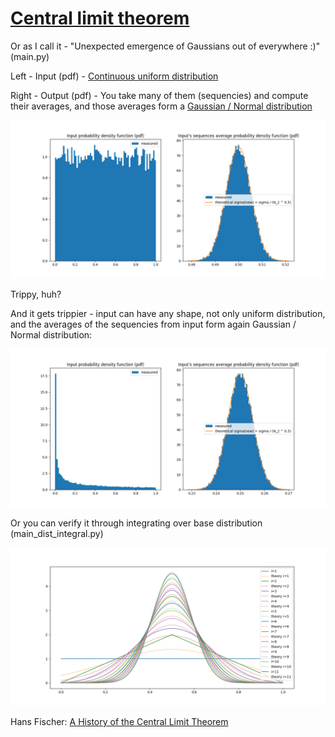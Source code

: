 # [Central limit theorem](https://en.wikipedia.org/wiki/Central_limit_theorem)

Or as I call it - "Unexpected emergence of Gaussians out of everywhere :)" (main.py)

Left - Input (pdf) - [Continuous uniform distribution](https://en.wikipedia.org/wiki/Continuous_uniform_distribution)

Right - Output (pdf) - You take many of them (sequencies) and compute their averages, and those averages form a [Gaussian / Normal distribution](https://en.wikipedia.org/wiki/Normal_distribution)

![fig1](./images/example01.png)

Trippy, huh?

And it gets trippier - input can have any shape, not only uniform distribution, and the averages of the sequencies from input form again Gaussian / Normal distribution:

![fig2](./images/example02.png)

Or you can verify it through integrating over base distribution (main_dist_integral.py)

![fig3](./images/example03_dist_integ.png)

Hans Fischer: [A History of the Central Limit Theorem](https://link.springer.com/book/10.1007/978-0-387-87857-7)
